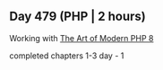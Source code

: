 ## Day 479 (PHP | 2 hours)

Working with [The Art of Modern PHP 8](https://www.amazon.com/Art-Modern-PHP-performant-enterprise-ready/dp/1800566158)

completed chapters 1-3
day - 1
